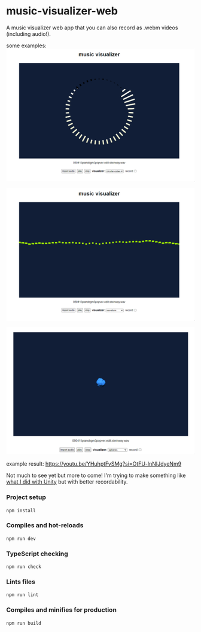 # music-visualizer-web    
A music visualizer web app that you can also record as .webm videos (including audio!).    
    
some examples:    
![circular cubes visualizer](screenshots/09-09-2024_193305.gif)    
    
![waveform visualizer](screenshots/09-09-2024_193327.gif)    

![spheres visualizer](screenshots/21-09-2024_100411.gif)    
    
example result: https://youtu.be/YHuhptFvSMg?si=OtFU-lnNIJdyeNm9    
    
Not much to see yet but more to come! I'm trying to make something like [what I did with Unity](https://github.com/syncopika/music-visualizer) but with better recordability.    
    
### Project setup    
```
npm install
```    
    
### Compiles and hot-reloads    
```
npm run dev
```    
    
### TypeScript checking    
```
npm run check
```    
    
### Lints files    
```
npm run lint
```    
    
### Compiles and minifies for production    
```
npm run build
```    